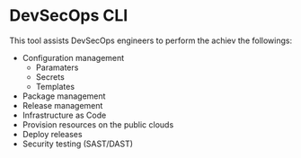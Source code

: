 # DevSecOps CLI
This tool assists DevSecOps engineers to perform the achiev the followings:
- Configuration management
    - Paramaters
    - Secrets
    - Templates
- Package management
- Release management
- Infrastructure as Code
- Provision resources on the public clouds
- Deploy releases
- Security testing (SAST/DAST)
